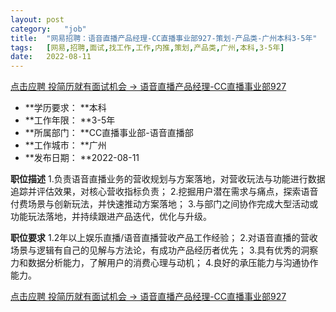 ```yaml
---
layout:	post
category:	"job"
title:	"网易招聘：语音直播产品经理-CC直播事业部927-策划-产品类-广州本科3-5年"
tags:	[网易,招聘,面试,找工作,工作,内推,策划,产品类,广州,本科,3-5年]
date:	2022-08-11
---
```


[点击应聘 投简历就有面试机会 -> 语音直播产品经理-CC直播事业部927](http://mobile.bole.netease.com/bole/boleDetail?id=39049&employeeId=346f03c3cda5f04c&key=all)



- **学历要求： **本科
- **工作年限： **3-5年
- **所属部门： **CC直播事业部-语音直播部
- **工作城市： **广州
- **发布日期： **2022-08-11



**职位描述**
1.负责语音直播业务的营收规划与方案落地，对营收玩法与功能进行数据追踪并评估效果，对核心营收指标负责；
2.挖掘用户潜在需求与痛点，探索语音付费场景与创新玩法，并快速推动方案落地；
3.与部门之间协作完成大型活动或功能玩法落地，并持续跟进产品迭代，优化与升级。



**职位要求**
1.2年以上娱乐直播/语音直播营收产品工作经验；
2.对语音直播的营收场景与逻辑有自己的见解与方法论，有成功产品经历者优先；
3.具有优秀的洞察力和数据分析能力，了解用户的消费心理与动机；
4.良好的承压能力与沟通协作能力。



[点击应聘 投简历就有面试机会 -> 语音直播产品经理-CC直播事业部927](http://mobile.bole.netease.com/bole/boleDetail?id=39049&employeeId=346f03c3cda5f04c&key=all)